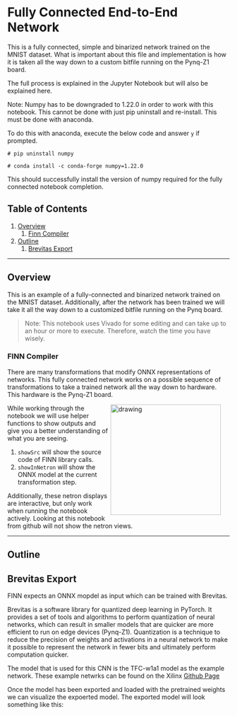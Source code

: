 # Fully Connected End-to-End Network

This is a fully connected, simple and binarized network trained on the MNIST dataset. What is important about this file and implementation is how it is taken all the way down to a custom bitfile running on the Pynq-Z1 board.

The full process is explained in the Jupyter Notebook but will also be explained here.


Note: Numpy has to be downgraded to 1.22.0 in order to work with this notebook. This cannot be done with just pip uninstall and re-install. This must be done with anaconda. 

To do this with anaconda, execute the below code and answer `y` if prompted.

```
# pip uninstall numpy

# conda install -c conda-forge numpy=1.22.0
```

This should successfully install the version of numpy required for the fully connected notebook completion.


## Table of Contents

1. [Overview]()
	1. [Finn Compiler]()
2. [Outline]()
	1. [Brevitas Export]()

---

## Overview

This is an example of a fully-connected and binarized network trained on the MNIST dataset. Additionally, after the network has been trained we will take it all the way down to a customized bitfile running on the Pynq board.

> Note: This notebook uses Vivado for some editing and can take up to an hour or more to execute. Therefore, watch the time you have wisely.

### FINN Compiler

There are many transformations that modify ONNX representations of networks. This fully connected network works on a possible sequence of transformations to take a trained network all the way down to hardware. This hardware is the Pynq-Z1 board.

<img align="right" src="https://github.com/Markay12/pynq-finn-FPGA/blob/main/Cifar10_Exploration/Brevitas/PynqInHouse2.jpg?raw=true" alt="drawing" style="margin-right: 20px" width="250"/>

While working through the notebook we will use helper functions to show outputs and give you a better understanding of what you are seeing.

1. `showSrc` will show the source code of FINN library calls.
2. `showInNetron` will show the ONNX model at the current transformation step.

Additionally, these netron displays are interactive, but only work when running the notebook actively. Looking at this notebook from github will not show the netron views.



---

## Outline

## Brevitas Export

FINN expects an ONNX mopdel as input which can be trained with Brevitas.

Brevitas is a software library for quantized deep learning in PyTorch. It provides a set of tools and algorithms to perform quantization of neural networks, which can result in smaller models that are quicker are more efficient to run on edge devices (Pynq-Z1). Quantization is a technique to reduce the precision of weights and activations in a neural network to make it possible to represent the network in fewer bits and ultimately perform computation quicker.

The model that is used for this CNN is the TFC-w1a1 model as the example network. These example netwrks can be found on the Xilinx [Github Page](https://github.com/Xilinx/finn/tree/main/notebooks/end2end_example)

Once the model has been exported and loaded with the pretrained weights we can visualize the expoerted model. The exported model will look something like this:


